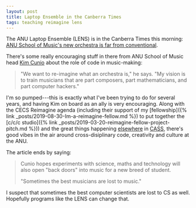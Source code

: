 ```yaml
---
layout: post
title: Laptop Ensemble in the Canberra Times
tags: teaching reimagine lens
---
```


The ANU Laptop Ensemble (LENS) is in the Canberra Times this morning: [ANU
School of Music's new orchestra is far from
conventional](https://www.canberratimes.com.au/story/6412297/anu-school-of-musics-new-orchestra-is-far-from-conventional/).

There's some really encouraging stuff in there from ANU School of Music head
[Kim Cunio](https://music.cass.anu.edu.au/people/associate-professor-kim-cunio)
about the role of code in music-making:

> "We want to re-imagine what an orchestra is," he says. "My vision is to train
> musicians that are part composers, part mathematicians, and part computer
> hackers."

I'm so pumped---this is exactly what I've been trying to do for several years,
and having Kim on board as an ally is very encouraging. Along with the CECS
Reimagine agenda (including their support of my [fellowship]({%
link _posts/2019-08-30-Im-a-reimagine-fellow.md %}) to put together the [c/c/c
studio]({% link
_posts/2019-03-20-reimagine-fellow-project-pitch.md %})) and the great things
happening [elsewhere](https://soad.cass.anu.edu.au) in
[CASS](https://cdhr.cass.anu.edu.au), there's good vibes in the air around
cross-disiplinary code, creativity and culture at the ANU.

The article ends by saying:

> Cunio hopes experiments with science, maths and technology will also open
> "back doors" into music for a new breed of student.
>
> "Sometimes the best musicians are lost to music."

I suspect that sometimes the best computer scientists are lost to CS as well.
Hopefully programs like the LENS can change that.

